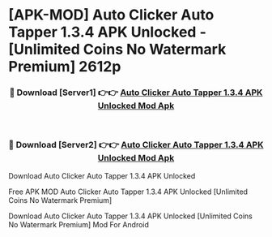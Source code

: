 # [APK-MOD] Auto Clicker  Auto Tapper 1.3.4 APK Unlocked - [Unlimited Coins No Watermark Premium] 2612p



<div align="center">
<h3>🔴 Download [Server1] 👉👉 <a href="https://momento.my/?title=Auto_Clicker__Auto_Tapper_1.3.4_APK_Unlocked">Auto Clicker  Auto Tapper 1.3.4 APK Unlocked Mod Apk</a></h3><br>

<h3>🔴 Download [Server2] 👉👉 <a href="https://momento.my/?title=Auto_Clicker__Auto_Tapper_1.3.4_APK_Unlocked">Auto Clicker  Auto Tapper 1.3.4 APK Unlocked Mod Apk</a></h3>
</div>



Download Auto Clicker  Auto Tapper 1.3.4 APK Unlocked 

Free APK MOD Auto Clicker  Auto Tapper 1.3.4 APK Unlocked [Unlimited Coins No Watermark Premium]

Download Auto Clicker  Auto Tapper 1.3.4 APK Unlocked [Unlimited Coins No Watermark Premium] Mod For Android
